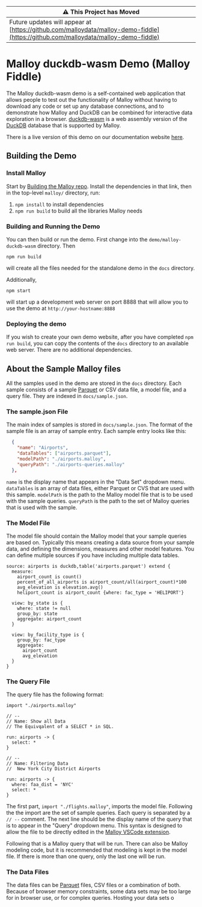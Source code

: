 | :warning: This Project has Moved                                                                                                   |
| ---------------------------------------------------------------------------------------------------------------------------------- |
| Future updates will appear at [https://github.com/malloydata/malloy-demo-fiddle](https://github.com/malloydata/malloy-demo-fiddle) |

# Malloy duckdb-wasm Demo (Malloy Fiddle)

The Malloy duckdb-wasm demo is a self-contained web application that allows people to test out the functionality of Malloy without having to download any code or set up any database connections, and to demonstrate how Malloy and DuckDB can be combined for interactive data exploration in a browser. [duckdb-wasm](https://github.com/duckdb/duckdb-wasm) is a web assembly version of the [DuckDB](https://duckdb.org) database that is supported by Malloy.

There is a live version of this demo on our documentation website [here](https://docs.malloydata.dev/malloy/fiddle/index.html).

## Building the Demo

### Install Malloy

Start by [Building the Malloy repo](https://github.com/malloydata/malloy/blob/main/developing.md). Install the dependencies in that link, then in the top-level `malloy/` directory, run:

1. `npm install` to install dependencies
2. `npm run build` to build all the libraries Malloy needs

### Building and Running the Demo

You can then build or run the demo. First change into the `demo/malloy-duckdb-wasm` directory. Then

```
npm run build
```

will create all the files needed for the standalone demo in the `docs` directory.

Additionally,

```
npm start
```

will start up a development web server on port 8888 that will allow you to use the demo at `http://your-hostname:8888`

### Deploying the demo

If you wish to create your own demo website, after you have completed `npm run build`, you can copy the contents of the `docs` directory to an available web server. There are no additional dependencies.

## About the Sample Malloy files

All the samples used in the demo are stored in the `docs` directory. Each sample consists of a sample [Parquet](https://parquet.apache.org/) or CSV data file, a model file, and a query file. They are indexed in `docs/sample.json`.

### The sample.json File

The main index of samples is stored in `docs/sample.json`. The format of the sample file is an array of sample entry. Each sample entry looks like this:

```json
  {
    "name": "Airports",
    "dataTables": ["airports.parquet"],
    "modelPath": "./airports.malloy",
    "queryPath": "./airports-queries.malloy"
  },
```

`name` is the display name that appears in the "Data Set" dropdown menu. `dataTables` is an array of data files, either Parquet or CVS that are used with this sample. `modelPath` is the path to the Malloy model file that is to be used
with the sample queries. `queryPath` is the path to the set of Malloy queries that is used with the sample.

### The Model File

The model file should contain the Malloy model that your sample queries are based on. Typically this means creating a data source from your sample data,
and defining the dimensions, measures and other model features. You can define multiple sources if you have including multiple data tables.

```malloy
source: airports is duckdb,table('airports.parquet') extend {
  measure:
    airport_count is count()
    percent_of_all_airports is airport_count/all(airport_count)*100
    avg_elevation is elevation.avg()
    heliport_count is airport_count {where: fac_type = 'HELIPORT'}

  view: by_state is {
    where: state != null
    group_by: state
    aggregate: airport_count
  }

  view: by_facility_type is {
    group_by: fac_type
    aggregate:
      airport_count
      avg_elevation
  }
}
```

### The Query File

The query file has the following format:

```malloy
import "./airports.malloy"

// --
// Name: Show all Data
// The Equivqalent of a SELECT * in SQL.

run: airports -> {
  select: *
}

// --
// Name: Filtering Data
//  New York City District Airports

run: airports -> {
  where: faa_dist = 'NYC'
  select: *
}
```

The first part, `import "./flights.malloy"`, imports the model file. Following the the import are the set of sample queries. Each query is separated by a `// --` comment. The next line should be the display name of the query that is to appear in the "Query" dropdown menu. This syntax is designed to allow the file to be directly edited in the [Malloy VSCode extension](https://marketplace.visualstudio.com/items?itemName=malloydata.malloy-vscode).

Following that is a Malloy query that will be run. There can also be Malloy modeling code, but it is recommended that modeling is kept in the model file. If there is more than one query, only the last one will be run.

### The Data Files

The data files can be [Parquet](https://parquet.apache.org/) files, CSV files or
a combination of both. Because of browser memory constraints, some data sets
may be too large for in browser use, or for complex queries. Hosting your data sets o
